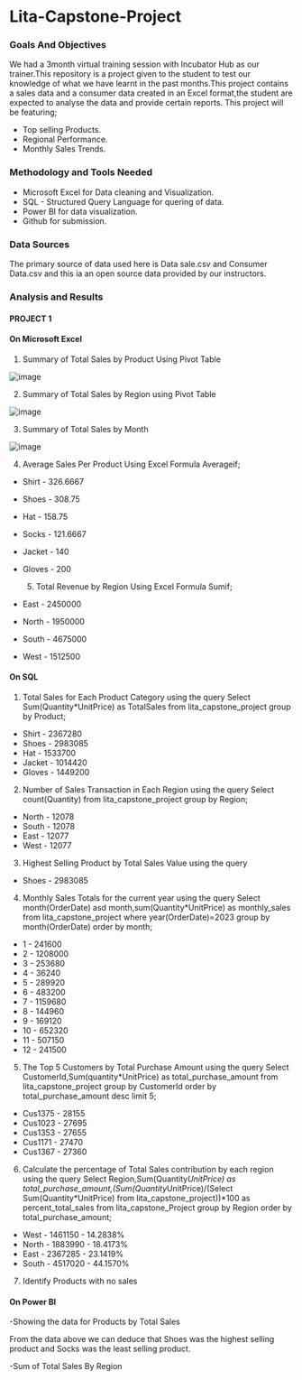 # Lita-Capstone-Project
### Goals And Objectives
We had a 3month virtual training session with Incubator Hub as our trainer.This repository is a project given to the student to test our knowledge of what we have learnt in the past months.This project contains a sales data and a consumer data created in an Excel format,the student are expected to analyse the data and provide certain reports.
This project will be featuring;
- Top selling Products.
- Regional Performance.
- Monthly Sales Trends.

  
### Methodology and Tools Needed
- Microsoft Excel for Data cleaning and Visualization.
- SQL - Structured Query Language for quering of data.
- Power BI for data visualization.
- Github for submission.


### Data Sources
The primary source of data used here is Data sale.csv and Consumer Data.csv and this ia an open source data provided by our instructors.

### Analysis and Results
#### PROJECT 1
#### On Microsoft Excel
  1) Summary of Total Sales by Product Using Pivot Table

![image](https://github.com/user-attachments/assets/23c0b792-9cc7-469e-8ab1-4c737a8a49ba)

  2) Summary of Total Sales by Region using Pivot Table

![image](https://github.com/user-attachments/assets/d8eb31e0-8726-4c15-a393-a1bbb797dac6)

  3) Summary of Total Sales by Month

![image](https://github.com/user-attachments/assets/c9c4d5eb-92eb-4cb3-a276-39863933d05b)

  4) Average Sales Per Product Using Excel Formula Averageif;
- Shirt  - 326.6667
- Shoes - 308.75
- Hat - 158.75
- Socks - 121.6667
- Jacket - 140
- Gloves - 200

  5) Total Revenue by Region Using Excel Formula Sumif;
- East	- 2450000
- North	- 1950000
- South	- 4675000
- West	- 1512500

#### On SQL
 1) Total Sales for Each Product Category using the query Select Sum(Quantity*UnitPrice) as TotalSales from lita_capstone_project group by Product;
- Shirt - 2367280
- Shoes - 2983085
- Hat - 1533700
- Jacket - 1014420
- Gloves - 1449200

 2) Number of Sales Transaction in Each Region using the query Select count(Quantity) from lita_capstone_project group by Region;
- North - 12078
- South - 12078
- East - 12077
- West - 12077

 3) Highest Selling Product by Total Sales Value using the query
- Shoes - 2983085

4) Monthly Sales Totals for the current year using the query Select month(OrderDate) asd month,sum(Quantity*UnitPrice) as monthly_sales from lita_capstone_project where year(OrderDate)=2023 group by month(OrderDate) order by month;
 - 1 - 241600
 - 2 - 1208000
 - 3 - 253680
 - 4 - 36240
 - 5 - 289920
 - 6 - 483200
 - 7 - 1159680
 - 8 - 144960
 - 9 - 169120
 - 10 - 652320
 - 11 - 507150
 - 12 - 241500

5) The Top 5 Customers by Total Purchase Amount using the query Select CustomerId,Sum(quantity*UnitPrice) as total_purchase_amount from lita_capstone_project group by CustomerId order by total_purchase_amount desc limit 5;
- Cus1375 - 28155
- Cus1023 - 27695
- Cus1353 - 27655
- Cus1171 - 27470
- Cus1367 - 27360

6) Calculate the percentage of Total Sales contribution by each region using the query Select Region,Sum(Quantity*UnitPrice) as total_purchase_amount,(Sum(Quantity*UnitPrice)/(Select Sum(Quantity*UnitPrice) from lita_capstone_project))*100 as percent_total_sales from lita_capstone_Project group by Region order by total_purchase_amount;
- West - 1461150 - 14.2838%
- North - 1883990 - 18.4173%
- East - 2367285 - 23.1419%
- South - 4517020 - 44.1570%

7)  Identify Products with no sales

#### On Power BI    
-Showing the data for Products by Total Sales
 


From the data above we can deduce that Shoes was the highest selling product and Socks was the least selling product.
















-Sum of Total Sales By Region








 


  



